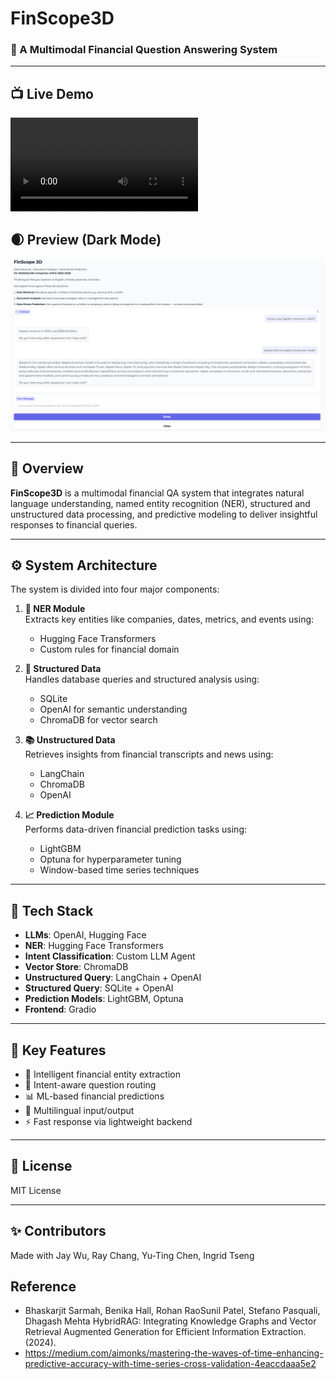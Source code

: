 # FinScope3D

### 🧠 A Multimodal Financial Question Answering System

---

## 📺 Live Demo  
![FinScope3D Preview](src/FinScope3D.mp4)

## 🌒 Preview (Dark Mode)

![FinScope3D Preview](src/FinScope3D.png)

---

## 🧩 Overview

**FinScope3D** is a multimodal financial QA system that integrates natural language understanding, named entity recognition (NER), structured and unstructured data processing, and predictive modeling to deliver insightful responses to financial queries.

---

## ⚙️ System Architecture

The system is divided into four major components:

1. **🧠 NER Module**  
   Extracts key entities like companies, dates, metrics, and events using:
   - Hugging Face Transformers  
   - Custom rules for financial domain  

2. **🧾 Structured Data**  
   Handles database queries and structured analysis using:
   - SQLite  
   - OpenAI for semantic understanding  
   - ChromaDB for vector search

3. **📚 Unstructured Data**  
   Retrieves insights from financial transcripts and news using:
   - LangChain  
   - ChromaDB  
   - OpenAI  

4. **📈 Prediction Module**  
   Performs data-driven financial prediction tasks using:
   - LightGBM  
   - Optuna for hyperparameter tuning  
   - Window-based time series techniques  

---

## 🧰 Tech Stack

- **LLMs**: OpenAI, Hugging Face
- **NER**: Hugging Face Transformers
- **Intent Classification**: Custom LLM Agent
- **Vector Store**: ChromaDB
- **Unstructured Query**: LangChain + OpenAI
- **Structured Query**: SQLite + OpenAI
- **Prediction Models**: LightGBM, Optuna
- **Frontend**: Gradio

---

## 📌 Key Features

- 🔎 Intelligent financial entity extraction  
- 🧭 Intent-aware question routing  
- 📊 ML-based financial predictions  
- 💬 Multilingual input/output  
- ⚡ Fast response via lightweight backend  

---

## 📄 License

MIT License

---

## ✨ Contributors

Made with Jay Wu, Ray Chang, Yu-Ting Chen, Ingrid Tseng

## Reference

- Bhaskarjit Sarmah, Benika Hall, Rohan RaoSunil Patel, Stefano Pasquali, Dhagash Mehta HybridRAG: Integrating Knowledge Graphs and Vector Retrieval Augmented Generation for Efficient Information Extraction. (2024).
- https://medium.com/aimonks/mastering-the-waves-of-time-enhancing-predictive-accuracy-with-time-series-cross-validation-4eaccdaaa5e2

